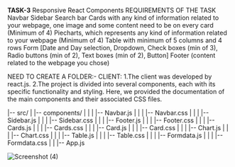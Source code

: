 
**TASK-3** Responsive React Components REQUIREMENTS OF THE TASK Navbar Sidebar Search bar Cards with any kind of information related to your webpage, one image and some content need to be on every card (Minimum of 4) Piecharts, which represents any kind of information related to your webpage (Minimum of 4) Table with minimum of 5 columns and 4 rows Form [Date and Day selection, Dropdown, Check boxes (min of 3), Radio buttons (min of 2), Text boxes (min of 2), Button] Footer (content related to the webpage you chose)

NEED TO CREATE A FOLDER:- CLIENT: 1.The client was developed by react.js. 2.The project is divided into several components, each with its specific functionality and styling. Here, we provided the documentation of the main components and their associated CSS files.


|-- src/
|   |-- components/
|   |   |   |-- Navbar.js
|   |   |   |-- Navbar.css
|   |   |   |-- Sidebar.js
|   |   |   |-- Sidebar.css
|   |   |   |-- Footer.js
|   |   |   |-- Footer.css
|   |   |   |-- Cards.js
|   |   |   |-- Cards.css
|   |   |   |-- Card.js
|   |   |   |-- Card.css
|   |   |   |-- Chart.js
|   |   |   |-- Chart.css
|   |   |   |-- Table.js
|   |   |   |-- Table.css
|   |   |   |-- Formdata.js
|   |   |   |-- Formdata.css
|
|   |-- App.js


![Screenshot (4)](https://github.com/RCTS-K-Hub/Nov_Team_03/assets/116969273/48f31a34-d391-49ca-8a87-2e5ea4e10f72)
